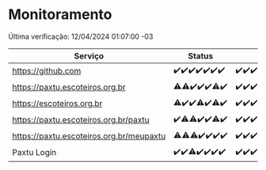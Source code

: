 # Monitoramento

Última verificação: 12/04/2024 01:07:00 -03

|Serviço|Status|Últimas 24h|
|---|---|---|
|https://github.com|<span title="2024-04-05: OK=24">✔️</span><span title="2024-04-06: OK=24">✔️</span><span title="2024-04-07: OK=24">✔️</span><span title="2024-04-08: OK=24">✔️</span><span title="2024-04-09: OK=24">✔️</span><span title="2024-04-10: OK=24">✔️</span><span title="2024-04-11: OK=4">✔️</span>|<span title="11/04/2024 01:07:00 -03 : 200">✔️</span><span title="11/04/2024 02:07:00 -03 : 200">✔️</span><span title="11/04/2024 03:08:00 -03 : 200">✔️</span><span title="11/04/2024 04:07:00 -03 : 200">✔️</span><span title="11/04/2024 05:08:00 -03 : 200">✔️</span><span title="11/04/2024 06:07:00 -03 : 200">✔️</span><span title="11/04/2024 07:07:00 -03 : 200">✔️</span><span title="11/04/2024 08:04:00 -03 : 200">✔️</span><span title="11/04/2024 09:11:00 -03 : 200">✔️</span><span title="11/04/2024 10:06:00 -03 : 200">✔️</span><span title="11/04/2024 11:05:00 -03 : 200">✔️</span><span title="11/04/2024 12:06:00 -03 : 200">✔️</span><span title="11/04/2024 13:07:00 -03 : 200">✔️</span><span title="11/04/2024 14:04:00 -03 : 200">✔️</span><span title="11/04/2024 15:07:00 -03 : 200">✔️</span><span title="11/04/2024 16:03:00 -03 : 200">✔️</span><span title="11/04/2024 17:06:00 -03 : 200">✔️</span><span title="11/04/2024 18:04:00 -03 : 200">✔️</span><span title="11/04/2024 19:03:00 -03 : 200">✔️</span><span title="11/04/2024 20:07:00 -03 : 200">✔️</span><span title="11/04/2024 21:30:00 -03 : 200">✔️</span><span title="11/04/2024 22:40:00 -03 : 200">✔️</span><span title="11/04/2024 23:18:00 -03 : 200">✔️</span><span title="12/04/2024 00:07:00 -03 : 200">✔️</span><span title="12/04/2024 01:07:00 -03 : 200">✔️</span>|
|https://paxtu.escoteiros.org.br|<span title="2024-04-05: OK=23, Falhas=1">⚠️</span><span title="2024-04-06: OK=23, Falhas=1">⚠️</span><span title="2024-04-07: OK=24">✔️</span><span title="2024-04-08: OK=24">✔️</span><span title="2024-04-09: OK=24">✔️</span><span title="2024-04-10: OK=23, Falhas=1">⚠️</span><span title="2024-04-11: OK=4">✔️</span>|<span title="11/04/2024 01:07:00 -03 : 200">✔️</span><span title="11/04/2024 02:07:00 -03 : 200">✔️</span><span title="11/04/2024 03:08:00 -03 : 200">✔️</span><span title="11/04/2024 04:07:00 -03 : 200">✔️</span><span title="11/04/2024 05:08:00 -03 : 200">✔️</span><span title="11/04/2024 06:07:00 -03 : 200">✔️</span><span title="11/04/2024 07:07:00 -03 : 200">✔️</span><span title="11/04/2024 08:04:00 -03 : 200">✔️</span><span title="11/04/2024 09:11:00 -03 : 200">✔️</span><span title="11/04/2024 10:06:00 -03 : 200">✔️</span><span title="11/04/2024 11:05:00 -03 : 200">✔️</span><span title="11/04/2024 12:06:00 -03 : 200">✔️</span><span title="11/04/2024 13:07:00 -03 : 200">✔️</span><span title="11/04/2024 14:04:00 -03 : 200">✔️</span><span title="11/04/2024 15:07:00 -03 : 200">✔️</span><span title="11/04/2024 16:03:00 -03 : 200">✔️</span><span title="11/04/2024 17:06:00 -03 : 200">✔️</span><span title="11/04/2024 18:04:00 -03 : 0">❌</span><span title="11/04/2024 19:03:00 -03 : 200">✔️</span><span title="11/04/2024 20:07:00 -03 : 200">✔️</span><span title="11/04/2024 21:30:00 -03 : 200">✔️</span><span title="11/04/2024 22:40:00 -03 : 200">✔️</span><span title="11/04/2024 23:18:00 -03 : 200">✔️</span><span title="12/04/2024 00:07:00 -03 : 200">✔️</span><span title="12/04/2024 01:07:00 -03 : 200">✔️</span>|
|https://escoteiros.org.br|<span title="2024-04-05: OK=21, Falhas=3">⚠️</span><span title="2024-04-06: OK=24">✔️</span><span title="2024-04-07: OK=24">✔️</span><span title="2024-04-08: OK=23, Falhas=1">⚠️</span><span title="2024-04-09: OK=24">✔️</span><span title="2024-04-10: OK=23, Falhas=1">⚠️</span><span title="2024-04-11: OK=4">✔️</span>|<span title="11/04/2024 01:07:00 -03 : 200">✔️</span><span title="11/04/2024 02:07:00 -03 : 200">✔️</span><span title="11/04/2024 03:08:00 -03 : 200">✔️</span><span title="11/04/2024 04:07:00 -03 : 200">✔️</span><span title="11/04/2024 05:08:00 -03 : 200">✔️</span><span title="11/04/2024 06:07:00 -03 : 200">✔️</span><span title="11/04/2024 07:07:00 -03 : 200">✔️</span><span title="11/04/2024 08:04:00 -03 : 200">✔️</span><span title="11/04/2024 09:11:00 -03 : 200">✔️</span><span title="11/04/2024 10:06:00 -03 : 200">✔️</span><span title="11/04/2024 11:05:00 -03 : 500">❌</span><span title="11/04/2024 12:06:00 -03 : 200">✔️</span><span title="11/04/2024 13:07:00 -03 : 200">✔️</span><span title="11/04/2024 14:04:00 -03 : 200">✔️</span><span title="11/04/2024 15:07:00 -03 : 200">✔️</span><span title="11/04/2024 16:03:00 -03 : 200">✔️</span><span title="11/04/2024 17:06:00 -03 : 200">✔️</span><span title="11/04/2024 18:04:00 -03 : 200">✔️</span><span title="11/04/2024 19:03:00 -03 : 200">✔️</span><span title="11/04/2024 20:07:00 -03 : 200">✔️</span><span title="11/04/2024 21:30:00 -03 : 200">✔️</span><span title="11/04/2024 22:40:00 -03 : 200">✔️</span><span title="11/04/2024 23:18:00 -03 : 200">✔️</span><span title="12/04/2024 00:07:00 -03 : 200">✔️</span><span title="12/04/2024 01:07:00 -03 : 200">✔️</span>|
|https://paxtu.escoteiros.org.br/paxtu|<span title="2024-04-05: OK=24">✔️</span><span title="2024-04-06: OK=23, Falhas=1">⚠️</span><span title="2024-04-07: OK=23, Falhas=1">⚠️</span><span title="2024-04-08: OK=24">✔️</span><span title="2024-04-09: OK=24">✔️</span><span title="2024-04-10: OK=23, Falhas=1">⚠️</span><span title="2024-04-11: OK=4">✔️</span>|<span title="11/04/2024 01:07:00 -03 : 200">✔️</span><span title="11/04/2024 02:07:00 -03 : 200">✔️</span><span title="11/04/2024 03:08:00 -03 : 200">✔️</span><span title="11/04/2024 04:07:00 -03 : 200">✔️</span><span title="11/04/2024 05:08:00 -03 : 200">✔️</span><span title="11/04/2024 06:07:00 -03 : 200">✔️</span><span title="11/04/2024 07:07:00 -03 : 200">✔️</span><span title="11/04/2024 08:04:00 -03 : 200">✔️</span><span title="11/04/2024 09:11:00 -03 : 200">✔️</span><span title="11/04/2024 10:06:00 -03 : 200">✔️</span><span title="11/04/2024 11:05:00 -03 : 200">✔️</span><span title="11/04/2024 12:06:00 -03 : 200">✔️</span><span title="11/04/2024 13:07:00 -03 : 200">✔️</span><span title="11/04/2024 14:04:00 -03 : 200">✔️</span><span title="11/04/2024 15:08:00 -03 : 200">✔️</span><span title="11/04/2024 16:03:00 -03 : 200">✔️</span><span title="11/04/2024 17:06:00 -03 : 200">✔️</span><span title="11/04/2024 18:04:00 -03 : 200">✔️</span><span title="11/04/2024 19:03:00 -03 : 200">✔️</span><span title="11/04/2024 20:08:00 -03 : 200">✔️</span><span title="11/04/2024 21:30:00 -03 : 200">✔️</span><span title="11/04/2024 22:40:00 -03 : 200">✔️</span><span title="11/04/2024 23:18:00 -03 : 200">✔️</span><span title="12/04/2024 00:07:00 -03 : 200">✔️</span><span title="12/04/2024 01:07:00 -03 : 200">✔️</span>|
|https://paxtu.escoteiros.org.br/meupaxtu|<span title="2024-04-05: OK=23, Falhas=1">⚠️</span><span title="2024-04-06: OK=23, Falhas=1">⚠️</span><span title="2024-04-07: OK=23, Falhas=1">⚠️</span><span title="2024-04-08: OK=24">✔️</span><span title="2024-04-09: OK=24">✔️</span><span title="2024-04-10: OK=24">✔️</span><span title="2024-04-11: OK=4">✔️</span>|<span title="11/04/2024 01:07:00 -03 : 200">✔️</span><span title="11/04/2024 02:07:00 -03 : 200">✔️</span><span title="11/04/2024 03:08:00 -03 : 200">✔️</span><span title="11/04/2024 04:07:00 -03 : 200">✔️</span><span title="11/04/2024 05:08:00 -03 : 200">✔️</span><span title="11/04/2024 06:07:00 -03 : 200">✔️</span><span title="11/04/2024 07:07:00 -03 : 200">✔️</span><span title="11/04/2024 08:04:00 -03 : 200">✔️</span><span title="11/04/2024 09:11:00 -03 : 200">✔️</span><span title="11/04/2024 10:06:00 -03 : 200">✔️</span><span title="11/04/2024 11:06:00 -03 : 200">✔️</span><span title="11/04/2024 12:06:00 -03 : 200">✔️</span><span title="11/04/2024 13:07:00 -03 : 200">✔️</span><span title="11/04/2024 14:04:00 -03 : 200">✔️</span><span title="11/04/2024 15:08:00 -03 : 200">✔️</span><span title="11/04/2024 16:03:00 -03 : 200">✔️</span><span title="11/04/2024 17:06:00 -03 : 200">✔️</span><span title="11/04/2024 18:04:00 -03 : 200">✔️</span><span title="11/04/2024 19:03:00 -03 : 200">✔️</span><span title="11/04/2024 20:08:00 -03 : 200">✔️</span><span title="11/04/2024 21:30:00 -03 : 200">✔️</span><span title="11/04/2024 22:40:00 -03 : 200">✔️</span><span title="11/04/2024 23:18:00 -03 : 200">✔️</span><span title="12/04/2024 00:07:00 -03 : 200">✔️</span><span title="12/04/2024 01:07:00 -03 : 200">✔️</span>|
|Paxtu Login|<span title="2024-04-05: OK=24">✔️</span><span title="2024-04-06: OK=24">✔️</span><span title="2024-04-07: OK=23, Falhas=1">⚠️</span><span title="2024-04-08: OK=24">✔️</span><span title="2024-04-09: OK=24">✔️</span><span title="2024-04-10: OK=24">✔️</span><span title="2024-04-11: OK=4">✔️</span>|<span title="11/04/2024 01:08:00 -03 : 200">✔️</span><span title="11/04/2024 02:07:00 -03 : 200">✔️</span><span title="11/04/2024 03:08:00 -03 : 200">✔️</span><span title="11/04/2024 04:07:00 -03 : 200">✔️</span><span title="11/04/2024 05:08:00 -03 : 200">✔️</span><span title="11/04/2024 06:07:00 -03 : 200">✔️</span><span title="11/04/2024 07:07:00 -03 : 200">✔️</span><span title="11/04/2024 08:04:00 -03 : 200">✔️</span><span title="11/04/2024 09:11:00 -03 : 200">✔️</span><span title="11/04/2024 10:06:00 -03 : 200">✔️</span><span title="11/04/2024 11:06:00 -03 : 200">✔️</span><span title="11/04/2024 12:06:00 -03 : 200">✔️</span><span title="11/04/2024 13:07:00 -03 : 200">✔️</span><span title="11/04/2024 14:04:00 -03 : 200">✔️</span><span title="11/04/2024 15:08:00 -03 : 200">✔️</span><span title="11/04/2024 16:03:00 -03 : 200">✔️</span><span title="11/04/2024 17:06:00 -03 : 200">✔️</span><span title="11/04/2024 18:04:00 -03 : 200">✔️</span><span title="11/04/2024 19:03:00 -03 : 200">✔️</span><span title="11/04/2024 20:08:00 -03 : 200">✔️</span><span title="11/04/2024 21:30:00 -03 : 200">✔️</span><span title="11/04/2024 22:40:00 -03 : 200">✔️</span><span title="11/04/2024 23:18:00 -03 : 200">✔️</span><span title="12/04/2024 00:07:00 -03 : 200">✔️</span><span title="12/04/2024 01:07:00 -03 : 200">✔️</span>|
